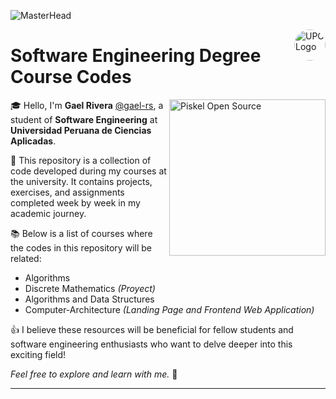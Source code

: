 ![MasterHead](https://i.pinimg.com/originals/cf/23/d5/cf23d5c33ff1ad50cf49d02721b4b5e2.gif)

<div>
    <img align="right" alt="UPC Logo" width="50" style="border-radius: 50px;" src="https://mentor.pe/wp-content/uploads/2023/10/upc.png">
</div>

<h1 align="left">Software Engineering Degree Course Codes</h1>

<div>
    <img align="right" alt="Piskel Open Source" width="250" src="https://www.piskelapp.com/static/resources/home/features/feature-open-source@2x.gif">
</div>

🎓 Hello, I'm **Gael Rivera** [@gael-rs](https://github.com/gael-rs), a student of **Software Engineering** at **Universidad Peruana de Ciencias Aplicadas**.

📂 This repository is a collection of code developed during my courses at the university. It contains projects, exercises, and assignments completed week by week in my academic journey.

📚 Below is a list of courses where the codes in this repository will be related:
- Algorithms
- Discrete Mathematics *(Proyect)*
- Algorithms and Data Structures
- Computer-Architecture *(Landing Page and Frontend Web Application)*

👍 I believe these resources will be beneficial for fellow students and software engineering enthusiasts who want to delve deeper into this exciting field! 

*Feel free to explore and learn with me.* 👻 

---
